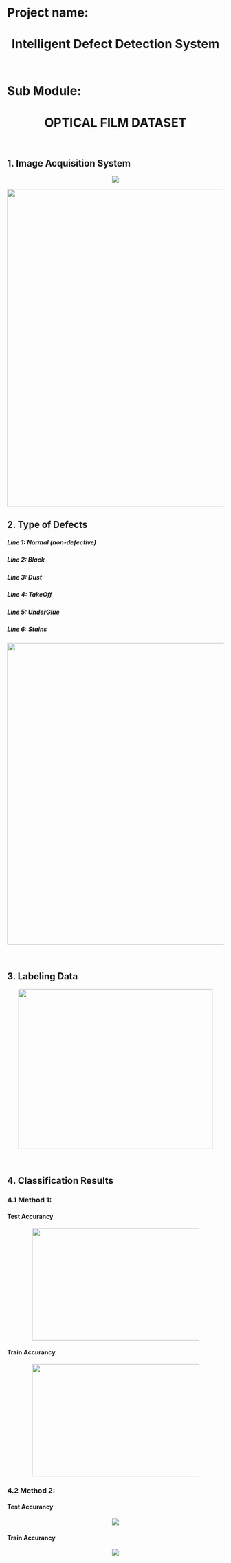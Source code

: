 # Project name:
<h1 align="center">Intelligent Defect Detection System</h1>
<br>

# Sub Module:
<h1 align="center">OPTICAL FILM DATASET</h1>
<br>

<h2>1. Image Acquisition System</h2>
<p align="center">
<img src="https://github.com/1106405114/optical_film_dataset/blob/main/img/camera.png" />
</p>
<p align="center">
<img src="https://github.com/1106405114/optical_film_dataset/blob/main/img/camera_real.png" width="554" height="739" />
</p>

<h2>2. Type of Defects</h2>
<h5>Line 1: Normal (non-defective)</h5>
<h5>Line 2: Black</h5>
<h5>Line 3: Dust</h5>
<h5>Line 4: TakeOff</h5>
<h5>Line 5: UnderGlue</h5>
<h5>Line 6: Stains </h5>
<p align="center">
<img align="center" src="https://github.com/1106405114/optical_film_dataset/blob/main/img/defect_fix_labels.png" width="572" height="702" />
</p>
<br>

<h2> 3. Labeling Data</h2>
<p align="center">
<img align="center" src="https://github.com/1106405114/optical_film_dataset/blob/main/img/num_of_labels.png" width="452" height="372" />
</p>
<br>


<h2>4. Classification Results</h2>
<h3>4.1 Method 1:</h3>
<h4>Test Accurancy</h4>
<p align="center">
<img align="center" src="https://github.com/1106405114/optical_film_dataset/blob/main/img/acc_test_methods.png" width="389" height="261" />
<br>

<h4>Train Accurancy</h4>
<p align="center">
<img align="center" src="https://github.com/1106405114/optical_film_dataset/blob/main/img/acc_train_method.png" width="389" height="261" />

<h3>4.2 Method 2:</h3>
<h4>Test Accurancy</h4>
<p align="center">
<img align="center" src="https://github.com/1106405114/optical_film_dataset/blob/main/img/acc_test_5st.png"/>
<br>

<h4>Train Accurancy</h4>
<p align="center">
<img align="center" src="https://github.com/1106405114/optical_film_dataset/blob/main/img/acc_train_5st.png"/>

</p>



